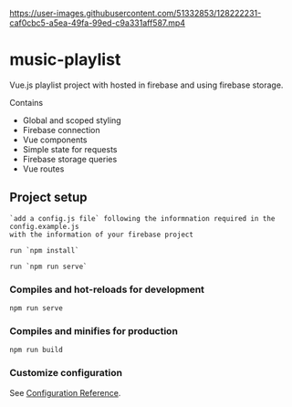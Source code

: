 

https://user-images.githubusercontent.com/51332853/128222231-caf0cbc5-a5ea-49fa-99ed-c9a331aff587.mp4

# music-playlist

Vue.js playlist project with hosted in firebase and using firebase storage.

Contains

- Global and scoped styling
- Firebase connection
- Vue components
- Simple state for requests
- Firebase storage queries
- Vue routes

## Project setup

```
`add a config.js file` following the informnation required in the config.example.js
with the information of your firebase project

run `npm install`

run `npm run serve`
```

### Compiles and hot-reloads for development

```
npm run serve
```

### Compiles and minifies for production

```
npm run build
```

### Customize configuration

See [Configuration Reference](https://cli.vuejs.org/config/).
